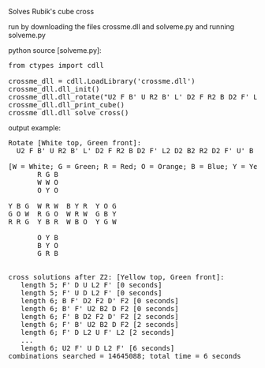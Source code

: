 Solves Rubik's cube cross 

run by downloading the files crossme.dll and solveme.py and running solveme.py

python source [solveme.py]:

<pre>
from ctypes import cdll

crossme_dll = cdll.LoadLibrary('crossme.dll')
crossme_dll.dll_init()
crossme_dll.dll_rotate("U2 F B' U R2 B' L' D2 F R2 B D2 F' L2 D2 B2 R2 D2 F' U' B");
crossme_dll.dll_print_cube()
crossme_dll.dll_solve_cross()
</pre>

output example:

<pre>
Rotate [White top, Green front]:
  U2 F B' U R2 B' L' D2 F R2 B D2 F' L2 D2 B2 R2 D2 F' U' B

[W = White; G = Green; R = Red; O = Orange; B = Blue; Y = Yellow]
       R G B
       W W O
       O Y O

Y B G  W R W  B Y R  Y O G
G O W  R G O  W R W  G B Y
R R G  Y B R  W B O  Y G W

       O Y B
       B Y O
       G R B


cross solutions after Z2: [Yellow top, Green front]:
   length 5; F' D U L2 F' [0 seconds]
   length 5; F' U D L2 F' [0 seconds]
   length 6; B F' D2 F2 D' F2 [0 seconds]
   length 6; B' F' U2 B2 D F2 [0 seconds]
   length 6; F' B D2 F2 D' F2 [2 seconds]
   length 6; F' B' U2 B2 D F2 [2 seconds]
   length 6; F' D L2 U F' L2 [2 seconds]
   ...
   length 6; U2 F' U D L2 F' [6 seconds]
combinations searched = 14645088; total time = 6 seconds
</pre>
